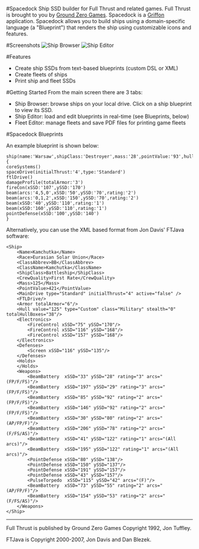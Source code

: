 #Spacedock
Ship SSD builder for Full Thrust and related games. Full Thrust is brought to you by [Ground Zero Games](http://shop.groundzerogames.co.uk/). Spacedock is a [Griffon](http://griffon.codehaus.org) application. 
Spacedock allows you to build ships using a domain-specific language (a "Blueprint") that renders the ship using customizable icons and features.

#Screenshots
![Ship Browser](https://f.cloud.github.com/assets/1887339/1833662/35f57b0a-73ce-11e3-9bf0-aeeac47dd9ff.png)
![Ship Editor](https://f.cloud.github.com/assets/1887339/1833663/391b6344-73ce-11e3-857d-93443d007df6.png)

#Features
* Create ship SSDs from text-based blueprints (custom DSL or XML)
* Create fleets of ships
* Print ship and fleet SSDs

#Getting Started
From the main screen there are 3 tabs:
* Ship Browser: browse ships on your local drive. Click on a ship blueprint to view its SSD.
* Ship Editor: load and edit blueprints in real-time (see Blueprints, below)
* Fleet Editor: manage fleets and save PDF files for printing game fleets

#Spacedock Blueprints

An example blueprint is shown below:

```
ship(name:'Warsaw',shipClass:'Destroyer',mass:'28',pointValue:'93',hull:'Average') {
coreSystems()
spaceDrive(initialThrust:'4',type:'Standard')
ftlDrive()
damageProfile(totalArmor:'3')
fireCon(xSSD:'107',ySSD:'170')
beam(arcs:'4,5,0',xSSD:'50',ySSD:'70',rating:'2')
beam(arcs:'0,1,2',xSSD:'150',ySSD:'70',rating:'2')
beam(xSSD:'40',ySSD:'110',rating:'1')
beam(xSSD:'160',ySSD:'110',rating:'1')
pointDefense(xSSD:'100',ySSD:'140')
}
```

Alternatively, you can use the XML based format from Jon Davis' FTJava software:

```
<Ship>
    <Name>Kamchutka</Name>
    <Race>Eurasian Solar Union</Race>
    <ClassAbbrev>BB</ClassAbbrev>
    <ClassName>Kamchutka</ClassName>
    <ShipClass>Battleship</ShipClass>
    <CrewQuality>First Rate</CrewQuality>
    <Mass>125</Mass>
    <PointValue>421</PointValue>
    <MainDrive type="Standard" initialThrust="4" active="false" />
    <FTLDrive/>
    <Armor totalArmor="6"/>
    <Hull value="125" type="Custom" class="Military" stealth="0" totalHullBoxes="38"/>
    <Electronics>
        <FireControl xSSD="75" ySSD="170"/>
        <FireControl xSSD="116" ySSD="168"/>
        <FireControl xSSD="157" ySSD="168"/>
    </Electronics>
    <Defenses>
        <Screen xSSD="116" ySSD="135"/>
    </Defenses>
    <Holds>
    </Holds>
    <Weapons>
        <BeamBattery  xSSD="33" ySSD="28" rating="3" arcs="(FP/F/FS)"/>
        <BeamBattery  xSSD="197" ySSD="29" rating="3" arcs="(FP/F/FS)"/>
        <BeamBattery  xSSD="85" ySSD="92" rating="2" arcs="(FP/F/FS)"/>
        <BeamBattery  xSSD="146" ySSD="92" rating="2" arcs="(FP/F/FS)"/>
        <BeamBattery  xSSD="30" ySSD="80" rating="2" arcs="(AP/FP/F)"/>
        <BeamBattery  xSSD="206" ySSD="78" rating="2" arcs="(F/FS/AS)"/>
        <BeamBattery  xSSD="41" ySSD="122" rating="1" arcs="(All arcs)"/>
        <BeamBattery  xSSD="195" ySSD="122" rating="1" arcs="(All arcs)"/>
        <PointDefense xSSD="80" ySSD="138"/>
        <PointDefense xSSD="150" ySSD="137"/>
        <PointDefense xSSD="191" ySSD="157"/>
        <PointDefense xSSD="43" ySSD="157"/>
        <PulseTorpedo  xSSD="115" ySSD="42" arcs="(F)"/>
        <BeamBattery  xSSD="73" ySSD="55" rating="2" arcs="(AP/FP/F)"/>
        <BeamBattery  xSSD="154" ySSD="53" rating="2" arcs="(F/FS/AS)"/>
    </Weapons>
</Ship>
```
---
Full Thrust is published by Ground Zero Games Copyright 1992, Jon Tuffley. 

FTJava is Copyright 2000-2007, Jon Davis and Dan Blezek.
